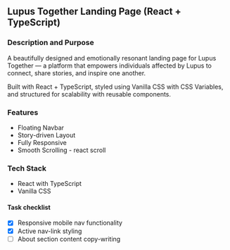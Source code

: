 ## Lupus Together Landing Page (React + TypeScript)

### Description and Purpose

A beautifully designed and emotionally resonant landing page for Lupus Together — a platform that empowers individuals affected by Lupus to connect, share stories, and inspire one another.

Built with React + TypeScript, styled using Vanilla CSS with CSS Variables, and structured for scalability with reusable components.

### Features

- Floating Navbar
- Story-driven Layout
- Fully Responsive
- Smooth Scrolling - react scroll

### Tech Stack

- React with TypeScript
- Vanilla CSS

#### Task checklist

- [x] Responsive mobile nav functionality
- [x] Active nav-link styling
- [ ] About section content copy-writing
